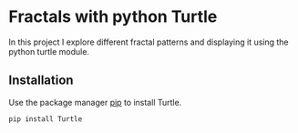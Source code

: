 # Fractals with python Turtle

In this project I explore different fractal patterns and displaying it using the python turtle module.

## Installation

Use the package manager [pip](https://pip.pypa.io/en/stable/) to install Turtle.

```bash
pip install Turtle
```
